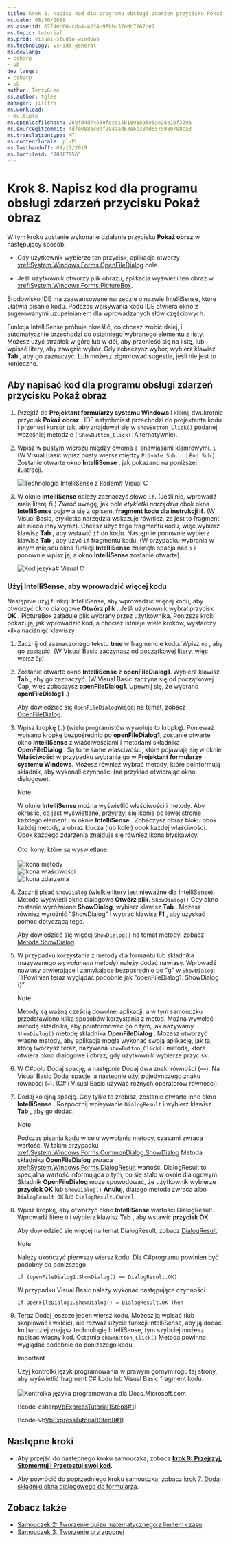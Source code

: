 ```yaml
---
title: Krok 8. Napisz kod dla programu obsługi zdarzeń przycisku Pokaż obraz
ms.date: 08/30/2019
ms.assetid: 07f4ec00-cda4-42f4-98bb-37edc7167de7
ms.topic: tutorial
ms.prod: visual-studio-windows
ms.technology: vs-ide-general
ms.devlang:
- csharp
- vb
dev_langs:
- csharp
- vb
author: TerryGLee
ms.author: tglee
manager: jillfra
ms.workload:
- multiple
ms.openlocfilehash: 26bfd4d74580fecd15b1891895e5ae28a18f3296
ms.sourcegitcommit: 4dfe098ac0df294aad63e6b384d6575980798ca3
ms.translationtype: MT
ms.contentlocale: pl-PL
ms.lasthandoff: 09/11/2019
ms.locfileid: "70887956"
---
```

# <a name="step-8-write-code-for-the-show-a-picture-button-event-handler"></a>Krok 8. Napisz kod dla programu obsługi zdarzeń przycisku Pokaż obraz

W tym kroku zostanie wykonane działanie przycisku **Pokaż obraz** w następujący sposób:

- Gdy użytkownik wybierze ten przycisk, aplikacja otworzy <xref:System.Windows.Forms.OpenFileDialog> pole.

- Jeśli użytkownik otworzy plik obrazu, aplikacja wyświetli ten obraz w <xref:System.Windows.Forms.PictureBox>.

Środowisko IDE ma zaawansowane narzędzie o nazwie IntelliSense, które ułatwia pisanie kodu. Podczas wpisywania kodu IDE otwiera okno z sugerowanymi uzupełnianiem dla wprowadzanych słów częściowych.

Funkcja IntelliSense próbuje określić, co chcesz zrobić dalej, i automatycznie przechodzi do ostatniego wybranego elementu z listy. Możesz użyć strzałek w górę lub w dół, aby przenieść się na listę, lub wpisać litery, aby zawęzić wybór. Gdy zobaczysz wybór, wybierz klawisz **Tab** , aby go zaznaczyć. Lub możesz zignorować sugestie, jeśli nie jest to konieczne.

## <a name="to-write-code-for-the-show-a-picture-button-event-handler"></a>Aby napisać kod dla programu obsługi zdarzeń przycisku Pokaż obraz

1. Przejdź do **Projektant formularzy systemu Windows** i kliknij dwukrotnie przycisk **Pokaż obraz** . IDE natychmiast przechodzi do projektanta kodu i przenosi kursor tak, aby znajdował się w `showButton_Click()` podanej wcześniej metodzie ( `ShowButton_Click()`Alternatywnie).

1. Wpisz w pustym wierszu między dwoma `{ }`nawiasami klamrowymi. `i` (W Visual Basic wpisz pusty wiersz między `Private Sub...` i `End Sub`.) Zostanie otwarte okno **IntelliSense** , jak pokazano na poniższej ilustracji.

    ![Technologia IntelliSense z kodem&#35; Visual C](../ide/media/express_ifintellisense.png)

1. W oknie **IntelliSense** należy zaznaczyć słowo `if`. (Jeśli nie, wprowadź małą literę `f`i.) Zwróć uwagę, jak pole *etykietki narzędzia* obok okna **IntelliSense** pojawia się z opisem, **fragment kodu dla instrukcji if**. (W Visual Basic, etykietka narzędzia wskazuje również, że jest to fragment, ale nieco inny wyraz). Chcesz użyć tego fragmentu kodu, więc wybierz klawisz **Tab** , aby wstawić `if` do kodu. Następnie ponownie wybierz klawisz **Tab** , aby użyć `if` fragmentu kodu. (W przypadku wybrania w innym miejscu okna funkcji **IntelliSense** zniknęła spacja nad `i` i ponownie wpisz ją, a okno **IntelliSense** zostanie otwarte).

    ![Kod języka&#35; Visual C](../ide/media/express_highlighttrue.png)

### <a name="use-intellisense-to-enter-more-code"></a>Użyj IntelliSense, aby wprowadzić więcej kodu

Następnie użyj funkcji IntelliSense, aby wprowadzić więcej kodu, aby otworzyć okno dialogowe **Otwórz plik** . Jeśli użytkownik wybrał przycisk **OK** , PictureBox załaduje plik wybrany przez użytkownika. Poniższe kroki pokazują, jak wprowadzić kod, a chociaż istnieje wiele kroków, wystarczy kilka naciśnięć klawiszy:

 1. Zacznij od zaznaczonego tekstu **true** w fragmencie kodu. Wpisz `op` , aby go zastąpić. (W Visual Basic zaczynasz od początkowej litery, więc wpisz `Op`).

 1. Zostanie otwarte okno **IntelliSense** z **openFileDialog1**. Wybierz klawisz **Tab** , aby go zaznaczyć. (W Visual Basic zaczyna się od początkowej Cap, więc zobaczysz **openFileDialog1**. Upewnij się, że wybrano **openFileDialog1** .)

     Aby dowiedzieć się `OpenFileDialog`więcej na temat, zobacz [OpenFileDialog](<xref:System.Windows.Forms.OpenFileDialog>).

 1. Wpisz kropkę (`.`) (wielu programistów wywołuje to kropkę). Ponieważ wpisano kropkę bezpośrednio po **openFileDialog1**, zostanie otwarte okno **IntelliSense** z właściwościami i metodami składnika **OpenFileDialog** . Są to te same właściwości, które pojawiają się w oknie **Właściwości** w przypadku wybrania go w **Projektant formularzy systemu Windows**. Możesz również wybrać metody, które poinformują składnik, aby wykonali czynności (na przykład otwierając okno dialogowe).

    > [!NOTE]
    > W oknie **IntelliSense** można wyświetlić właściwości i metody. Aby określić, co jest wyświetlane, przyjrzyj się ikonie po lewej stronie każdego elementu w oknie **IntelliSense** . Zobaczysz obraz bloku obok każdej metody, a obraz klucza (lub kolei) obok każdej właściwości. Obok każdego zdarzenia znajduje się również ikona błyskawicy. <br><br>Oto ikony, które są wyświetlane:<br><br>![Ikona metody](../ide/media/express_iconmethod.png)<br>![Ikona właściwości](../ide/media/express_iconproperty.png)<br>![Ikona zdarzenia](../ide/media/express_iconevent.png)

 1. Zacznij pisać `ShowDialog` (wielkie litery jest nieważne dla IntelliSense). Metoda wyświetli okno dialogowe **Otwórz plik.** `ShowDialog()` Gdy okno zostanie wyróżnione **ShowDialog**, wybierz klawisz **Tab** . Możesz również wyróżnić "ShowDialog" i wybrać klawisz **F1** , aby uzyskać pomoc dotyczącą tego.

    Aby dowiedzieć się więcej `ShowDialog()` na temat metody, zobacz [Metoda ShowDialog](<xref:System.Windows.Forms.Form.ShowDialog%2A>).

 1. W przypadku korzystania z metody dla formantu lub składnika (nazywanego *wywołaniem metody*) należy dodać nawiasy. Wprowadź nawiasy otwierające i zamykające bezpośrednio po "g" w `ShowDialog`: `()`Powinien teraz wyglądać podobnie jak "openFileDialog1. ShowDialog ()".

    > [!NOTE]
    > Metody są ważną częścią dowolnej aplikacji, a w tym samouczku przedstawiono kilka sposobów korzystania z metod. Można wywołać metodę składnika, aby poinformować go o tym, jak nazywamy `ShowDialog()` metodę składnika **OpenFileDialog** . Możesz utworzyć własne metody, aby aplikacja mogła wykonać swoją aplikację, jak ta, którą tworzysz teraz, nazywana `showButton_Click()` metodą, która otwiera okno dialogowe i obraz, gdy użytkownik wybierze przycisk.

 1. W C#polu Dodaj spację, a następnie Dodaj dwa znaki równości (`==`). Na Visual Basic Dodaj spację, a następnie użyj pojedynczego znaku równości (`=`). (C# i Visual Basic używać różnych operatorów równości).

 1. Dodaj kolejną spację. Gdy tylko to zrobisz, zostanie otwarte inne okno **IntelliSense** . Rozpocznij wpisywanie `DialogResult` i wybierz klawisz **Tab** , aby go dodać.

    > [!NOTE]
    > Podczas pisania kodu w celu wywołania metody, czasami zwraca wartość. W takim przypadku <xref:System.Windows.Forms.CommonDialog.ShowDialog> Metoda składnika **OpenFileDialog** zwraca <xref:System.Windows.Forms.DialogResult> wartość. DialogResult to specjalna wartość informująca o tym, co się stało w oknie dialogowym. Składnik **OpenFileDialog** może spowodować, że użytkownik wybierze **przycisk OK** lub `ShowDialog()` **Anuluj**, dlatego metoda zwraca albo `DialogResult.OK` lub `DialogResult.Cancel`.

 1. Wpisz kropkę, aby otworzyć okno **IntelliSense** wartości DialogResult. Wprowadź literę `O` i wybierz klawisz **Tab** , aby wstawić **przycisk OK**.

    Aby dowiedzieć się więcej na temat DialogResult, zobacz [DialogResult](<xref:System.Windows.Forms.DialogResult>).

    > [!NOTE]
    > Należy ukończyć pierwszy wiersz kodu. Dla C#programu powinien być podobny do poniższego.
    >
    >  `if (openFileDialog1.ShowDialog() == DialogResult.OK)`
    >
    >  W przypadku Visual Basic należy wykonać następujące czynności.
    >
    >  `If OpenFileDialog1.ShowDialog() = DialogResult.OK Then`

 1. Teraz Dodaj jeszcze jeden wiersz kodu. Możesz ją wpisać (lub skopiować i wkleić), ale rozważ użycie funkcji IntelliSense, aby ją dodać. Im bardziej znająsz technologię IntelliSense, tym szybciej możesz napisać własny kod. Ostatnia `showButton_Click()` Metoda powinna wyglądać podobnie do poniższego kodu.

    > [!IMPORTANT]
    > Użyj kontrolki język programowania w prawym górnym rogu tej strony, aby wyświetlić fragment C# kodu lub Visual Basic fragment kodu.<br><br>![Kontrolka języka programowania dla Docs.Microsoft.com](../ide/media/docs-programming-language-control.png)

    [!code-csharp[VbExpressTutorial1Step8#1](../ide/codesnippet/CSharp/step-8-write-code-for-the-show-a-picture-button-event-handler_1.cs)]

    [!code-vb[VbExpressTutorial1Step8#1](../ide/codesnippet/VisualBasic/step-8-write-code-for-the-show-a-picture-button-event-handler_1.vb)]

## <a name="next-steps"></a>Następne kroki

* Aby przejść do następnego kroku samouczka, zobacz  **[krok 9: Przejrzyj, Skomentuj i Przetestuj swój kod](../ide/step-9-review-comment-and-test-your-code.md).**

* Aby powrócić do poprzedniego kroku samouczka, zobacz [krok 7: Dodaj składniki okna dialogowego do formularza](../ide/step-7-add-dialog-components-to-your-form.md).

## <a name="see-also"></a>Zobacz także

* [Samouczek 2: Tworzenie quizu matematycznego z limitem czasu](tutorial-2-create-a-timed-math-quiz.md)
* [Samouczek 3: Tworzenie gry zgodnej](tutorial-3-create-a-matching-game.md)
